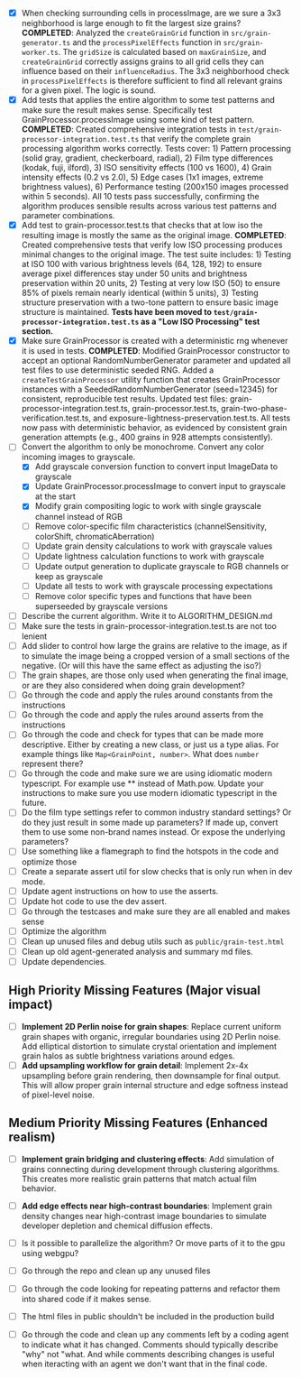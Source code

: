 - [x] When checking surrounding cells in processImage, are we sure a 3x3 neighborhood is large enough to fit the largest size grains?
  **COMPLETED**: Analyzed the `createGrainGrid` function in `src/grain-generator.ts` and the `processPixelEffects` function in `src/grain-worker.ts`. The `gridSize` is calculated based on `maxGrainSize`, and `createGrainGrid` correctly assigns grains to all grid cells they can influence based on their `influenceRadius`. The 3x3 neighborhood check in `processPixelEffects` is therefore sufficient to find all relevant grains for a given pixel. The logic is sound.
- [x] Add tests that applies the entire algorithm to some test patterns and make sure the result makes sense. Specifically test GrainProcessor.processImage using some kind of test pattern.
  **COMPLETED**: Created comprehensive integration tests in `test/grain-processor-integration.test.ts` that verify the complete grain processing algorithm works correctly. Tests cover: 1) Pattern processing (solid gray, gradient, checkerboard, radial), 2) Film type differences (kodak, fuji, ilford), 3) ISO sensitivity effects (100 vs 1600), 4) Grain intensity effects (0.2 vs 2.0), 5) Edge cases (1x1 images, extreme brightness values), 6) Performance testing (200x150 images processed within 5 seconds). All 10 tests pass successfully, confirming the algorithm produces sensible results across various test patterns and parameter combinations.
- [x] Add test to grain-processor.test.ts that checks that at low iso the resulting image is mostly the same as the original image.
  **COMPLETED**: Created comprehensive tests that verify low ISO processing produces minimal changes to the original image. The test suite includes: 1) Testing at ISO 100 with various brightness levels (64, 128, 192) to ensure average pixel differences stay under 50 units and brightness preservation within 20 units, 2) Testing at very low ISO (50) to ensure 85% of pixels remain nearly identical (within 5 units), 3) Testing structure preservation with a two-tone pattern to ensure basic image structure is maintained. **Tests have been moved to `test/grain-processor-integration.test.ts` as a "Low ISO Processing" test section.**
- [x] Make sure GrainProcessor is created with a deterministic rng whenever it is used in tests.
  **COMPLETED**: Modified GrainProcessor constructor to accept an optional RandomNumberGenerator parameter and updated all test files to use deterministic seeded RNG. Added a `createTestGrainProcessor` utility function that creates GrainProcessor instances with a SeededRandomNumberGenerator (seed=12345) for consistent, reproducible test results. Updated test files: grain-processor-integration.test.ts, grain-processor.test.ts, grain-two-phase-verification.test.ts, and exposure-lightness-preservation.test.ts. All tests now pass with deterministic behavior, as evidenced by consistent grain generation attempts (e.g., 400 grains in 928 attempts consistently).
- [ ] Convert the algorithm to only be monochrome. Convert any color incoming images to grayscale.
  - [x] Add grayscale conversion function to convert input ImageData to grayscale
  - [x] Update GrainProcessor.processImage to convert input to grayscale at the start
  - [x] Modify grain compositing logic to work with single grayscale channel instead of RGB
  - [ ] Remove color-specific film characteristics (channelSensitivity, colorShift, chromaticAberration)
  - [ ] Update grain density calculations to work with grayscale values
  - [ ] Update lightness calculation functions to work with grayscale
  - [ ] Update output generation to duplicate grayscale to RGB channels or keep as grayscale
  - [ ] Update all tests to work with grayscale processing expectations
  - [ ] Remove color specific types and functions that have been superseeded by grayscale versions
- [ ] Describe the current algorithm. Write it to ALGORITHM_DESIGN.md
- [ ] Make sure the tests in grain-processor-integration.test.ts are not too lenient
- [ ] Add slider to control how large the grains are relative to the image, as if to simulate the image being a cropped version of a small sections of the negative. (Or will this have the same effect as adjusting the iso?)
- [ ] The grain shapes, are those only used when generating the final image, or are they also considered when doing grain development?
- [ ] Go through the code and apply the rules around constants from the instructions
- [ ] Go through the code and apply the rules around asserts from the instructions
- [ ] Go through the code and check for types that can be made more descriptive. Either by creating a new class, or just us a type alias. For example things like `Map<GrainPoint, number>`. What does `number` represent there?
- [ ] Go through the code and make sure we are using idiomatic modern typescript. For example use ** instead of Math.pow. Update your instructions to make sure you use modern idiomatic typescript in the future.
- [ ] Do the film type settings refer to common industry standard settings? Or do they just result in some made up parameters? If made up, convert them to use some non-brand names instead. Or expose the underlying parameters?
- [ ] Use something like a flamegraph to find the hotspots in the code and optimize those
- [ ] Create a separate assert util for slow checks that is only run when in dev mode.
- [ ] Update agent instructions on how to use the asserts.
- [ ] Update hot code to use the dev assert.
- [ ] Go through the testcases and make sure they are all enabled and makes sense
- [ ] Optimize the algorithm
- [ ] Clean up unused files and debug utils such as `public/grain-test.html`
- [ ] Clean up old agent-generated analysis and summary md files.
- [ ] Update dependencies.

## High Priority Missing Features (Major visual impact)

- [ ] **Implement 2D Perlin noise for grain shapes**: Replace current uniform grain shapes with organic, irregular boundaries using 2D Perlin noise. Add elliptical distortion to simulate crystal orientation and implement grain halos as subtle brightness variations around edges.
- [ ] **Add upsampling workflow for grain detail**: Implement 2x-4x upsampling before grain rendering, then downsample for final output. This will allow proper grain internal structure and edge softness instead of pixel-level noise.

## Medium Priority Missing Features (Enhanced realism)

- [ ] **Implement grain bridging and clustering effects**: Add simulation of grains connecting during development through clustering algorithms. This creates more realistic grain patterns that match actual film behavior.
- [ ] **Add edge effects near high-contrast boundaries**: Implement grain density changes near high-contrast image boundaries to simulate developer depletion and chemical diffusion effects.


- [ ] Is it possible to parallelize the algorithm? Or move parts of it to the gpu using webgpu?
- [ ] Go through the repo and clean up any unused files
- [ ] Go through the code looking for repeating patterns and refactor them into shared code if it makes sense.
- [ ] The html files in public shouldn't be included in the production build
- [ ] Go through the code and clean up any comments left by a coding agent to indicate what it has changed. Comments should typically describe "why" not "what. And while comments describing changes is useful when iteracting with an agent we don't want that in the final code.
